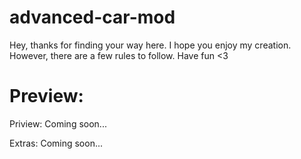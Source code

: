 # advanced-car-mod

Hey, thanks for finding your way here. I hope you enjoy my creation. However, there are a few rules to follow. Have fun <3

# Preview:

Priview: Coming soon...

Extras: Coming soon...
